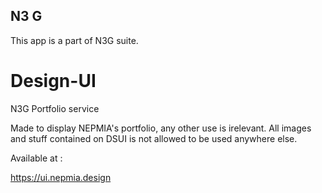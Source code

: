 ## N3 G
This app is a part of N3G suite.

# Design-UI
N3G Portfolio service 

Made to display NEPMIA's portfolio, any other use is irelevant. All images and stuff contained on DSUI is not allowed to be used anywhere else.



Available at :

https://ui.nepmia.design
